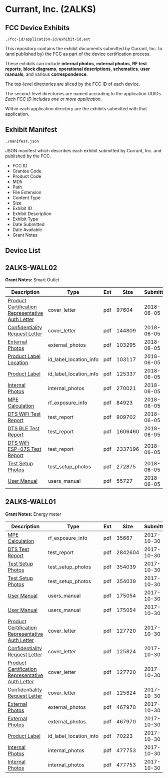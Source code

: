 # Currant, Inc. (2ALKS)
## FCC Device Exhibits

```
./fcc-id/application-id/exhibit-id.ext
```

This repository contains the exhibit documents submitted by Currant, Inc. to (and published by) the FCC as part of the device certification process.

These exhibits can include **internal photos**, **external photos**, **RF test reports**, **block diagrams**, **operational descriptions**, **schematics**, **user manuals**, and various **correspondence**.

The top-level directories are sliced by the FCC ID of each device.

The second-level directories are named according to the application UUIDs. *Each FCC ID includes one or more application.*

Within each application directory are the exhibits submitted with that application. 

## Exhibit Manifest

```
./manifest.json
```

JSON manifest which describes each exhibit submitted by Currant, Inc. and published by the FCC.

- FCC ID
- Grantee Code
- Product Code
- MD5
- Path
- File Extension
- Content Type
- Size
- Exhibit ID
- Exhibit Description
- Exhibit Type
- Date Submitted
- Date Available
- Grant Notes

## Device List
## 2ALKS-WALL02
**Grant Notes:** Smart Outlet

| Description | Type | Ext | Size | Submitted | Available |
| ----------- | ---- | --- | ---- | --------- | --------- |
| [Product Certification Representative Auth Letter](2ALKS-WALL02/c61fd7d20f288ede4e1c4443201943dd/3877158.pdf) | cover_letter | pdf | 97604 | 2018-06-05 | 2018-06-05 |
| [Confidentiality Request Letter](2ALKS-WALL02/c61fd7d20f288ede4e1c4443201943dd/3877159.pdf) | cover_letter | pdf | 144809 | 2018-06-05 | 2018-06-05 |
| [External Photos](2ALKS-WALL02/c61fd7d20f288ede4e1c4443201943dd/3877168.pdf) | external_photos | pdf | 103295 | 2018-06-05 | 2018-12-02 |
| [Product Label Location](2ALKS-WALL02/c61fd7d20f288ede4e1c4443201943dd/3877175.pdf) | id_label_location_info | pdf | 103117 | 2018-06-05 | 2018-06-05 |
| [Product Label](2ALKS-WALL02/c61fd7d20f288ede4e1c4443201943dd/3877176.pdf) | id_label_location_info | pdf | 125337 | 2018-06-05 | 2018-06-05 |
| [Internal Photos](2ALKS-WALL02/c61fd7d20f288ede4e1c4443201943dd/3877169.pdf) | internal_photos | pdf | 270021 | 2018-06-05 | 2018-12-02 |
| [MPE Calculation](2ALKS-WALL02/c61fd7d20f288ede4e1c4443201943dd/3877171.pdf) | rf_exposure_info | pdf | 84923 | 2018-06-05 | 2018-06-05 |
| [DTS WiFi Test Report](2ALKS-WALL02/c61fd7d20f288ede4e1c4443201943dd/3877172.pdf) | test_report | pdf | 909702 | 2018-06-05 | 2018-06-05 |
| [DTS BLE Test Report](2ALKS-WALL02/c61fd7d20f288ede4e1c4443201943dd/3877173.pdf) | test_report | pdf | 1606460 | 2018-06-05 | 2018-06-05 |
| [DTS WiFi ESP-07S Test Report](2ALKS-WALL02/c61fd7d20f288ede4e1c4443201943dd/3042647.pdf) | test_report | pdf | 2337196 | 2018-06-05 | 2018-06-05 |
| [Test Setup Photos](2ALKS-WALL02/c61fd7d20f288ede4e1c4443201943dd/3877170.pdf) | test_setup_photos | pdf | 272875 | 2018-06-05 | 2018-12-02 |
| [User Manual](2ALKS-WALL02/c61fd7d20f288ede4e1c4443201943dd/3877167.pdf) | users_manual | pdf | 55727 | 2018-06-05 | 2018-12-02 |
## 2ALKS-WALL01
**Grant Notes:** Energy meter

| Description | Type | Ext | Size | Submitted | Available |
| ----------- | ---- | --- | ---- | --------- | --------- |
| [MPE Calculation](2ALKS-WALL01/a0720e27c324188ab580b12b4df200a5/3622653.pdf) | rf_exposure_info | pdf | 35667 | 2017-10-30 | 2017-10-30 |
| [DTS Test Report](2ALKS-WALL01/a0720e27c324188ab580b12b4df200a5/3622652.pdf) | test_report | pdf | 2842604 | 2017-10-30 | 2017-10-30 |
| [Test Setup Photos](2ALKS-WALL01/a0720e27c324188ab580b12b4df200a5/3622643.pdf) | test_setup_photos | pdf | 354039 | 2017-10-30 | 2018-04-28 |
| [Test Setup Photos](2ALKS-WALL01/a0720e27c324188ab580b12b4df200a5/3622643.pdf) | test_setup_photos | pdf | 354039 | 2017-10-30 | 2018-04-28 |
| [User Manual](2ALKS-WALL01/a0720e27c324188ab580b12b4df200a5/3622634.pdf) | users_manual | pdf | 175054 | 2017-10-30 | 2018-04-28 |
| [User Manual](2ALKS-WALL01/a0720e27c324188ab580b12b4df200a5/3622634.pdf) | users_manual | pdf | 175054 | 2017-10-30 | 2018-04-28 |
| [Product Certification Representative Auth Letter](2ALKS-WALL01/a0720e27c324188ab580b12b4df200a5/3622611.pdf) | cover_letter | pdf | 127720 | 2017-10-30 | 2017-10-30 |
| [Confidentiality Request Letter](2ALKS-WALL01/a0720e27c324188ab580b12b4df200a5/3622615.pdf) | cover_letter | pdf | 125824 | 2017-10-30 | 2017-10-30 |
| [Product Certification Representative Auth Letter](2ALKS-WALL01/a0720e27c324188ab580b12b4df200a5/3622611.pdf) | cover_letter | pdf | 127720 | 2017-10-30 | 2017-10-30 |
| [Confidentiality Request Letter](2ALKS-WALL01/a0720e27c324188ab580b12b4df200a5/3622615.pdf) | cover_letter | pdf | 125824 | 2017-10-30 | 2017-10-30 |
| [External Photos](2ALKS-WALL01/a0720e27c324188ab580b12b4df200a5/3622637.pdf) | external_photos | pdf | 467970 | 2017-10-30 | 2018-04-28 |
| [External Photos](2ALKS-WALL01/a0720e27c324188ab580b12b4df200a5/3622637.pdf) | external_photos | pdf | 467970 | 2017-10-30 | 2018-04-28 |
| [Product Label](2ALKS-WALL01/a0720e27c324188ab580b12b4df200a5/3622654.pdf) | id_label_location_info | pdf | 70223 | 2017-10-30 | 2017-10-30 |
| [Internal Photos](2ALKS-WALL01/a0720e27c324188ab580b12b4df200a5/3622640.pdf) | internal_photos | pdf | 477753 | 2017-10-30 | 2018-04-28 |
| [Internal Photos](2ALKS-WALL01/a0720e27c324188ab580b12b4df200a5/3622640.pdf) | internal_photos | pdf | 477753 | 2017-10-30 | 2018-04-28 |
